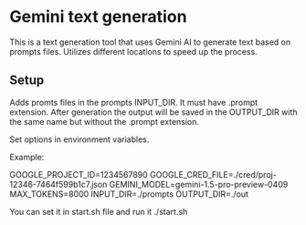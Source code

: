 # Gemini text generation

This is a text generation tool that uses Gemini AI to generate text based on prompts files.
Utilizes different locations to speed up the process.

## Setup

Adds promts files in the prompts INPUT_DIR.
It must have .prompt extension. After generation the output will be saved in the OUTPUT_DIR
with the same name but without the .prompt extension.

Set options in environment variables.

Example:

GOOGLE_PROJECT_ID=1234567890
GOOGLE_CRED_FILE=./cred/proj-12346-7464f599b1c7.json
GEMINI_MODEL=gemini-1.5-pro-preview-0409
MAX_TOKENS=8000
INPUT_DIR=./prompts
OUTPUT_DIR=./out

You can set it in start.sh file and run it ./start.sh
